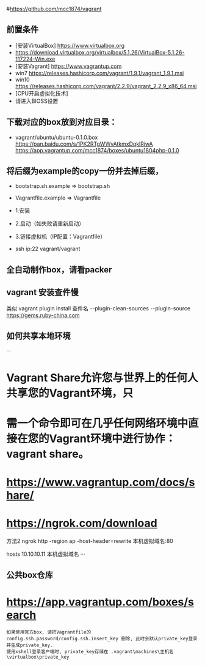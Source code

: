 ﻿#https://github.com/mcc1874/vagrant

## 前置条件
- [安装VirtualBox] https://www.virtualbox.org
- https://download.virtualbox.org/virtualbox/5.1.26/VirtualBox-5.1.26-117224-Win.exe
- [安装Vagrant] https://www.vagrantup.com
- win7 https://releases.hashicorp.com/vagrant/1.9.1/vagrant_1.9.1.msi
- win10 https://releases.hashicorp.com/vagrant/2.2.9/vagrant_2.2.9_x86_64.msi
- [CPU开启虚拟化技术]
- 请进入BIOSS设置

## 下载对应的box放到对应目录：
- vagrant/ubuntu/ubuntu-0.1.0.box
https://pan.baidu.com/s/1PK2RTgWWvAtkmxDqklRjwA
https://app.vagrantup.com/mcc1874/boxes/ubuntu1804php-0.1.0

## 将后缀为example的copy一份并去掉后缀，
- bootstrap.sh.example => bootstrap.sh
- Vagrantfile.example => Vagrantfile

- 1.安装
- 2.启动（如失败请重新启动）
- 3.链接虚拟机（IP配置：Vagrantfile）
- ssh ip:22 vagrant/vagrant


## 全自动制作box，请看packer


## vagrant 安装查件慢
类似 vagrant plugin install 查件名 --plugin-clean-sources --plugin-source https://gems.ruby-china.com


## 如何共享本地环境
···
# Vagrant Share允许您与世界上的任何人共享您的Vagrant环境，只
# 需一个命令即可在几乎任何网络环境中直接在您的Vagrant环境中进行协作： vagrant share。
# https://www.vagrantup.com/docs/share/
# https://ngrok.com/download

方法2
ngrok http -region ap -host-header=rewrite 本机虚拟域名:80

hosts 10.10.10.11 本机虚拟域名
···


## 公共box仓库
# https://app.vagrantup.com/boxes/search
```
如果使用官方box, 请把Vagrantfile的 config.ssh.password/config.ssh.insert_key 删除, 此时会默认private_key登录并生成private_key.
使用xshell登录客户端时, private_key存储在 .vagrant\machines\主机名\virtualbox\private_key
```